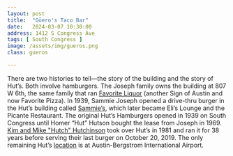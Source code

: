 ```yaml
---
layout: post
title:  "Güero's Taco Bar"
date:   2024-03-07 10:30:00
address: 1412 S Congress Ave
tags: [ South Congress ]
image: /assets/img/gueros.png
class: gueros

---
```

There are two histories to tell—the story of the building and the story of Hut’s. Both involve hamburgers. The Joseph family owns the building at 807 W 6th, the same family that ran [Favorite Liquor](/favoriteliquor/) (another Sign of Austin and now Favorite Pizza). In 1939, Sammie Joseph opened a drive-thru burger in the Hut’s building called [Sammie’s](https://www.statesman.com/gcdn/authoring/2019/06/21/NA36/ghows-TX-8bc7d511-cca1-2b96-e053-0100007f46d3-a4ae2df0.jpeg?width=1320&height=1060&fit=crop&format=pjpg&auto=webp), which later became Eli’s Lounge and the Picante Restaurant. The original Hut’s Hamburgers opened in 1939 on South Congress until Homer “Hut” Hutson bought the lease from Joseph in 1969. [Kim and Mike "Hutch" Hutchinson](https://austin.eater.com/2015/4/14/8410883/mike-hutchinson-hutshamburgers-austin-burger-week-lifers) took over Hut’s in 1981 and ran it for 38 years before serving their last burger on October 20, 2019. The only remaining Hut’s [location](https://www.tripadvisor.com/Restaurant_Review-g30196-d18995299-Reviews-Hut_s_Hamburgers-Austin_Texas.html) is at Austin-Bergstrom International Airport.
